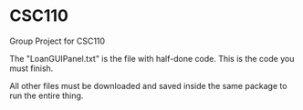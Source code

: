 # CSC110
Group Project for CSC110

The "LoanGUIPanel.txt" is the file with half-done code. This is the code you must finish.

All other files must be downloaded and saved inside the same package to run the entire thing.
